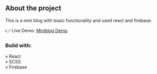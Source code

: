 <h2>About the project</h2>

<p>This is a mini blog with basic functionality and used react and firebase.</p>

👉 Live Demo: <a href='https://ag-miniblog.vercel.app/'>Miniblog Demo</a>

<h3>Build with:</h3>

» React <br>
» SCSS <br>
» Firebase <br>
